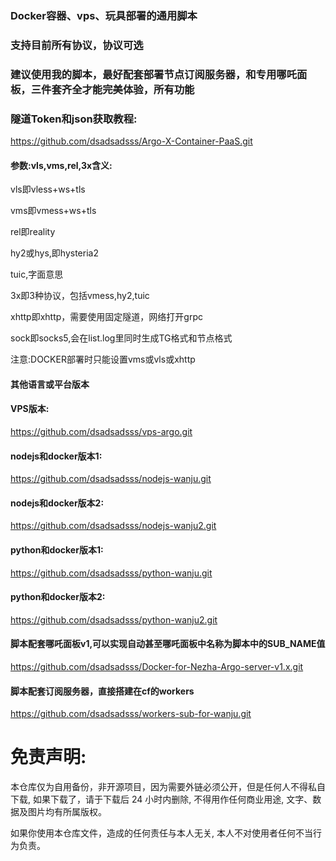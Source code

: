### Docker容器、vps、玩具部署的通用脚本

### 支持目前所有协议，协议可选

### 建议使用我的脚本，最好配套部署节点订阅服务器，和专用哪吒面板，三件套齐全才能完美体验，所有功能

### 隧道Token和json获取教程:

https://github.com/dsadsadsss/Argo-X-Container-PaaS.git

#### 参数:vls,vms,rel,3x含义:

vls即vless+ws+tls

vms即vmess+ws+tls

rel即reality

hy2或hys,即hysteria2

tuic,字面意思

3x即3种协议，包括vmess,hy2,tuic

xhttp即xhttp，需要使用固定隧道，网络打开grpc

sock即socks5,会在list.log里同时生成TG格式和节点格式

注意:DOCKER部署时只能设置vms或vls或xhttp

#### 其他语言或平台版本

#### VPS版本: 

https://github.com/dsadsadsss/vps-argo.git

#### nodejs和docker版本1:

https://github.com/dsadsadsss/nodejs-wanju.git

#### nodejs和docker版本2:

https://github.com/dsadsadsss/nodejs-wanju2.git

#### python和docker版本1:

https://github.com/dsadsadsss/python-wanju.git

#### python和docker版本2:

https://github.com/dsadsadsss/python-wanju2.git

#### 脚本配套哪吒面板v1,可以实现自动甚至哪吒面板中名称为脚本中的SUB_NAME值

https://github.com/dsadsadsss/Docker-for-Nezha-Argo-server-v1.x.git

#### 脚本配套订阅服务器，直接搭建在cf的workers

https://github.com/dsadsadsss/workers-sub-for-wanju.git



# 免责声明:

本仓库仅为自用备份，非开源项目，因为需要外链必须公开，但是任何人不得私自下载, 如果下载了，请于下载后 24 小时内删除, 不得用作任何商业用途, 文字、数据及图片均有所属版权。 

如果你使用本仓库文件，造成的任何责任与本人无关, 本人不对使用者任何不当行为负责。
